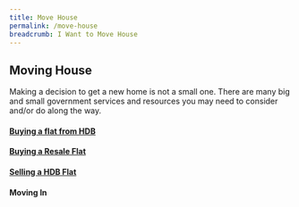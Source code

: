 ```yaml
---
title: Move House
permalink: /move-house
breadcrumb: I Want to Move House
---
```


## Moving House

Making a decision to get a new home is not a small one. There are many big and small government services and resources you may need to consider and/or do along the way. 

#### [Buying a flat from HDB](/00-buy-from-hdb-overview/)
#### [Buying a Resale Flat](/resale/)
#### [Selling a HDB Flat](/selling/)
#### Moving In
